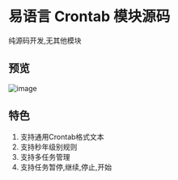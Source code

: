# 易语言 Crontab 模块源码
纯源码开发,无其他模块

## 预览
![image](https://user-images.githubusercontent.com/20254874/201052723-4fe4b983-5ba8-401e-8874-8d12ddc7597e.png)


## 特色
  1. 支持通用Crontab格式文本
  2. 支持秒年级别规则
  3. 支持多任务管理
  4. 支持任务暂停,继续,停止,开始
